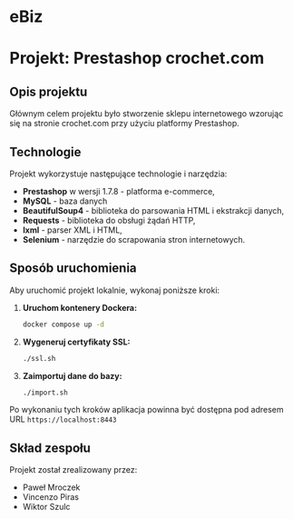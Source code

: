 # eBiz

# Projekt: Prestashop crochet.com

## Opis projektu
Głównym celem projektu było stworzenie sklepu internetowego wzorując się na stronie crochet.com przy użyciu platformy Prestashop. 

## Technologie
Projekt wykorzystuje następujące technologie i narzędzia:
- **Prestashop** w wersji 1.7.8 - platforma e-commerce,
- **MySQL** - baza danych
- **BeautifulSoup4** - biblioteka do parsowania HTML i ekstrakcji danych,
- **Requests** - biblioteka do obsługi żądań HTTP,
- **lxml** - parser XML i HTML,
- **Selenium** - narzędzie do scrapowania stron internetowych.

## Sposób uruchomienia
Aby uruchomić projekt lokalnie, wykonaj poniższe kroki:

1. **Uruchom kontenery Dockera:**
   ```bash
   docker compose up -d
   ```

2. **Wygeneruj certyfikaty SSL:**
   ```bash
   ./ssl.sh
   ```

3. **Zaimportuj dane do bazy:**
   ```bash
   ./import.sh
   ```

Po wykonaniu tych kroków aplikacja powinna być dostępna pod adresem URL `https://localhost:8443`

## Skład zespołu
Projekt został zrealizowany przez:
- Paweł Mroczek
- Vincenzo Piras
- Wiktor Szulc

